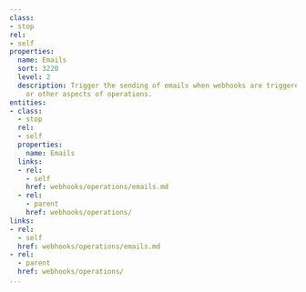 ```yaml
---
class:
- stop
rel:
- self
properties:
  name: Emails
  sort: 3220
  level: 2
  description: Trigger the sending of emails when webhooks are triggered, received,
    or other aspects of operations.
entities:
- class:
  - stop
  rel:
  - self
  properties:
    name: Emails
  links:
  - rel:
    - self
    href: webhooks/operations/emails.md
  - rel:
    - parent
    href: webhooks/operations/
links:
- rel:
  - self
  href: webhooks/operations/emails.md
- rel:
  - parent
  href: webhooks/operations/
...
```

